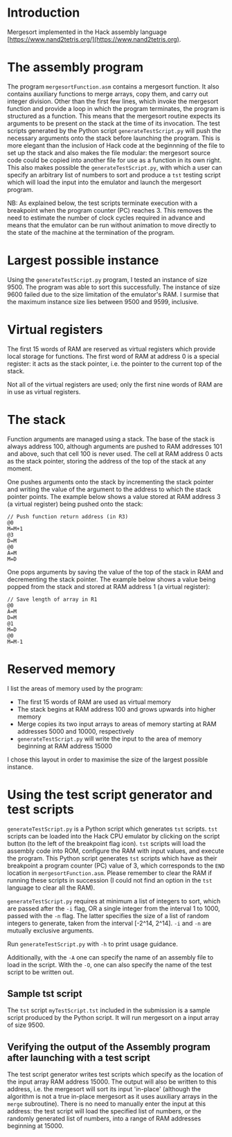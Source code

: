 # Introduction

Mergesort implemented in the Hack assembly language [https://www.nand2tetris.org/](https://www.nand2tetris.org).

# The assembly program

The program `mergesortFunction.asm` contains a mergesort function. It also contains auxiliary functions to merge arrays, copy them, and carry out integer division. Other than the first few lines, which invoke the mergesort function and provide a loop in which the program terminates, the program is structured as a function. This means that the mergesort routine expects its arguments to be present on the stack at the time of its invocation. The test scripts generated by the Python script `generateTestScript.py` will push the necessary arguments onto the stack before launching the program. This is more elegant than the inclusion of Hack code at the beginnning of the file to set up the stack and also makes the file modular: the mergesort source code could be copied into another file for use as a function in its own right. This also makes possible the `generateTestScript.py`, with which a user can specify an arbitrary list of numbers to sort and produce a `tst` testing script which will load the input into the emulator and launch the mergesort program.

NB: As explained below, the test scripts terminate execution with a breakpoint when the program counter (PC) reaches 3. This removes the need to estimate the number of clock cycles required in advance and means that the emulator can be run without animation to move directly to the state of the machine at the termination of the program.

# Largest possible instance

Using the `generateTestScript.py` program, I tested an instance of size 9500. The program was able to sort this successfully. The instance of size 9600 failed due to the size limitation of the emulator's RAM. I surmise that the maximum instance size lies between 9500 and 9599, inclusive.

# Virtual registers

The first 15 words of RAM are reserved as virtual registers which provide local storage for functions. The first word of RAM at address 0 is a special register: it acts as the stack pointer, i.e. the pointer to the current top of the stack.

Not all of the virtual registers are used; only the first nine words of RAM are in use as virtual registers.

# The stack

Function arguments are managed using a stack. The base of the stack is always address 100, although arguments are pushed to RAM addresses 101 and above, such that cell 100 is never used. The cell at RAM address 0 acts as the stack pointer, storing the address of the top of the stack at any moment.

One pushes arguments onto the stack by incrementing the stack pointer and writing the value of the argument to the address to which the stack pointer points. The example below shows a value stored at RAM address 3 (a virtual register) being pushed onto the stack:

	// Push function return address (in R3)
	@0
	M=M+1
	@3
	D=M
	@0
	A=M
	M=D

One pops arguments by saving the value of the top of the stack in RAM and decrementing the stack pointer. The example below shows a value being popped from the stack and stored at RAM address 1 (a virtual register):

	// Save length of array in R1
	@0
	A=M
	D=M
	@1
	M=D
	@0
	M=M-1	

# Reserved memory

I list the areas of memory used by the program:

* The first 15 words of RAM are used as virtual memory
* The stack begins at RAM address 100 and grows upwards into higher memory
* Merge copies its two input arrays to areas of memory starting at RAM addresses 5000 and 10000, respectively
* `generateTestScript.py` will write the input to the area of memory beginning at RAM address 15000

I chose this layout in order to maximise the size of the largest possible instance.

# Using the test script generator and test scripts

`generateTestScript.py` is a Python script which generates `tst` scripts. `tst` scripts can be loaded into the Hack CPU emulator by clicking on the script button (to the left of the breakpoint flag icon). `tst` scripts will load the assembly code into ROM, configure the RAM with input values, and execute the program. This Python script generates `tst` scripts which have as their breakpoint a program counter (PC) value of 3, which corresponds to the `END` location in `mergesortFunction.asm`. Please remember to clear the RAM if running these scripts in succession (I could not find an option in the `tst` language to clear all the RAM).

`generateTestScript.py` requires at minimum a list of integers to sort, which are passed after the `-i` flag, OR a single integer from the interval 1 to 1000, passed with the `-n` flag. The latter specifies the size of a list of random integers to generate, taken from the interval [-2^14, 2^14]. `-i` and `-n` are mutually exclusive arguments.

Run `generateTestScript.py` with `-h` to print usage guidance.

Additionally, with the `-A` one can specify the name of an assembly file to load in the script. With the `-O`, one can also specify the name of the test script to be written out.

## Sample tst script

The `tst` script `myTestScript.tst` included in the submission is a sample script produced by the Python script. It will run mergesort on a input array of size 9500.

## Verifying the output of the Assembly program after launching with a test script

The test script generator writes test scripts which specify as the location of the input array RAM address 15000. The output will also be written to this address, i.e. the mergesort will sort its input 'in-place' (although the algorithm is not a true in-place mergesort as it uses auxiliary arrays in the `merge` subroutine). There is no need to manually enter the input at this address: the test script will load the specified list of numbers, or the randomly generated list of numbers, into a range of RAM addresses beginning at 15000.
